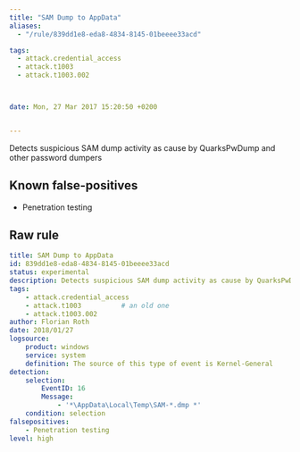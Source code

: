 ```yaml
---
title: "SAM Dump to AppData"
aliases:
  - "/rule/839dd1e8-eda8-4834-8145-01beeee33acd"

tags:
  - attack.credential_access
  - attack.t1003
  - attack.t1003.002



date: Mon, 27 Mar 2017 15:20:50 +0200


---
```


Detects suspicious SAM dump activity as cause by QuarksPwDump and other password dumpers

<!--more-->


## Known false-positives

* Penetration testing




## Raw rule
```yaml
title: SAM Dump to AppData
id: 839dd1e8-eda8-4834-8145-01beeee33acd
status: experimental
description: Detects suspicious SAM dump activity as cause by QuarksPwDump and other password dumpers
tags:
    - attack.credential_access
    - attack.t1003          # an old one
    - attack.t1003.002
author: Florian Roth
date: 2018/01/27
logsource:
    product: windows
    service: system
    definition: The source of this type of event is Kernel-General
detection:
    selection:
        EventID: 16
        Message:
            - '*\AppData\Local\Temp\SAM-*.dmp *'
    condition: selection
falsepositives:
    - Penetration testing
level: high

```

